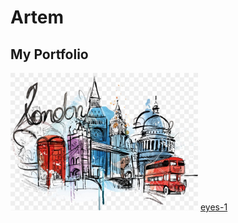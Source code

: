# Artem
## My Portfolio
<img src="london-illustration.png" width="300">
<a href="http://ayurov28.github.io/eyes-1"> eyes-1 </a>
